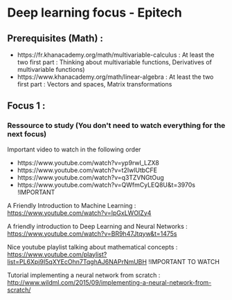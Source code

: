 # Deep learning focus - Epitech

## Prerequisites (Math) :
<ul>
  <li>https://fr.khanacademy.org/math/multivariable-calculus : At least the two first part :  Thinking about multivariable functions, Derivatives of multivariable functions)</li>
  <li>https://www.khanacademy.org/math/linear-algebra : At least the two first part : Vectors and spaces, 
Matrix transformations</li>
</ul>

## Focus 1 :

### Ressource to study (You don't need to watch everything for the next focus)

Important video to watch in the following order 
  <ul> 
    <li>https://www.youtube.com/watch?v=yp9rwI_LZX8 </li>
    <li>https://www.youtube.com/watch?v=t2IwlUtbCFE </li>
    <li>https://www.youtube.com/watch?v=q3TZVNGtOug </li>
    <li>https://www.youtube.com/watch?v=QWfmCyLEQ8U&t=3970s !IMPORTANT</li>
  </ul>

A Friendly Introduction to Machine Learning : 
https://www.youtube.com/watch?v=IpGxLWOIZy4

A friendly introduction to Deep Learning and Neural Networks :
https://www.youtube.com/watch?v=BR9h47Jtqyw&t=1475s

Nice youtube playlist talking about mathematical concepts : https://www.youtube.com/playlist?list=PL6Xpj9I5qXYEcOhn7TqghAJ6NAPrNmUBH !IMPORTANT TO WATCH 

Tutorial implementing a neural network from scratch : http://www.wildml.com/2015/09/implementing-a-neural-network-from-scratch/

